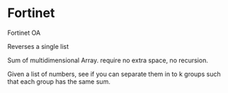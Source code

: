 # Fortinet
Fortinet OA

Reverses a single list

Sum of multidimensional Array. require no extra space, no recursion. 

Given a list of numbers, see if you can separate them in to k groups such that each group has the same sum. 
